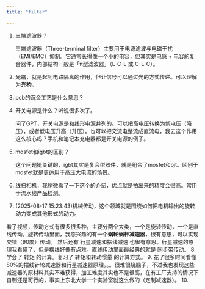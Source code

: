 ```yaml
---
title: "filter"

---
```


1. 三端滤波器？

    三端滤波器（Three-terminal filter）主要用于电源滤波与电磁干扰（EMI/EMC）抑制。它通常长得像一个小的电容，但其实是电感 + 电容的复合器件，内部结构一般是「π型滤波器」（L-C-L 或 C-L-C）。
2. 光耦，就是起到电路隔离的作用，但让信号可以通过光的方式传递。可以理解为**光桥**。
3. pcb的沉金工艺是什么意思？
4. 开关电源是什么？听说很多次了。
    
    问了GPT，开关电源是和线形电源并列的。可以把高电压转换为低电压（降压），或者低电压升高（升压）。也可以把交流电整流成直流电，我去这个作用这么核心吗？手机和笔记本充电器都是开关电源的例子。
5. mosfet和igbt的区别？
    
    这个问题挺关键的，igbt其实是复合型器件，就是组合了mosfet和bjt。区别于mosfet就是更适用于高压大电流的场景。
6. 线扫相机，我稍微看了一下这个的介绍，优点就是拍出来的精度会很高。常用于流水线产品检测。
7. (2025-08-17 15:23:43)机械传动，这个领域就是围绕如何把电机输出的旋转动力变成其他形式的动力。

看了视频，传动方式有很多很多种，主要分两个大类，一个是旋转传动，一个是直线传动。旋转传动里面，我感兴趣的有一个**蜗轮蜗杆减速器**，很有意思，可以实现交错（90度）传动。
然后还有 行星减速和摆线减速 也很有意思。行星减速的原理我看懂了，但是摆线好像有点难。直线传动里面最经典的就是 同步带传动。
8. 学会了 转矩 的计算。复习了 转矩和转动惯量 的计算方式。
9. 花了很多时间看懂80%的摆线针轮减速器和行星减速器原理。。。很难很烧脑子，不过我也发现这些减速器的原材料其实不难获得，加工难度其实也不是很高，在有工厂支持的情况下自制还是可行的，事实上东北大学一个实验室就这么做的（定制减速器）。
10. 